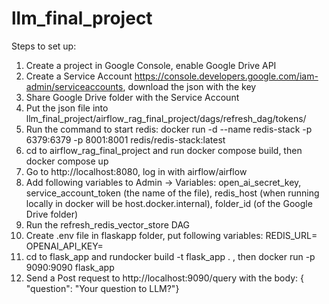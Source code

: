 # llm_final_project

Steps to set up:

1. Create a project in Google Console, enable Google Drive API
2. Create a Service Account https://console.developers.google.com/iam-admin/serviceaccounts, download the json with the key
3. Share Google Drive folder with the Service Account
4. Put the json file into llm_final_project/airflow_rag_final_project/dags/refresh_dag/tokens/
5. Run the command to start redis: docker run -d --name redis-stack -p 6379:6379 -p 8001:8001 redis/redis-stack:latest
6. cd to airflow_rag_final_project and run docker compose build, then docker compose up
7. Go to http://localhost:8080, log in with airflow/airflow
8. Add following variables to Admin -> Variables: open_ai_secret_key, service_account_token (the name of the file), redis_host (when running locally in docker will be host.docker.internal), folder_id (of the Google Drive folder)
9. Run the refresh_redis_vector_store DAG
10. Create .env file in flaskapp folder, put following variables:
    REDIS_URL=
    OPENAI_API_KEY=
12. cd to flask_app and rundocker build -t flask_app . , then docker run -p 9090:9090 flask_app
13. Send a Post request to http://localhost:9090/query with the body: { "question": "Your question to LLM?"}
